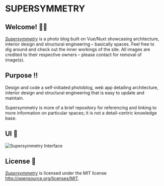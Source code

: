 # SUPERSYMMETRY
## Welcome! 👋🏼
*<a target="_blank" href="http://supersymmetry.design">Supersymmetry</a>* is a photo blog built on Vue/Nuxt showcasing architecture, interior design and structural engineering – basically spaces.
Feel free to dig around and check out the inner workings of the site. All images are credited to their respective owners – please contact for removal of image(s).

## Purpose ‼️
Design and code a self-initiated photoblog, web app detailing architecture, interior design and structural engineering that is easy to update and maintain.

Supersymmetry is more of a brief repository for referencing and linking to more information on particular spaces; it is not a detail-centric knowledge base.

## UI 📐
![Supersymmetry Interface](http://ohiosveryown.co/img/gh@2x.jpg)

## License 📃</br>
*<a target="_blank" href="http://supersymmetry.design">Supersymmetry</a>* is licensed under the MIT license <a target="_blank" href="http://opensource.org/licenses/MIT">http://opensource.org/licenses/MIT</a>.
